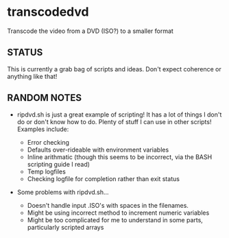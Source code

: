 # transcodedvd

Transcode the video from a DVD (ISO?) to a smaller format

## STATUS

This is currently a grab bag of scripts and ideas.  Don't expect coherence or anything like that!

## RANDOM NOTES

* ripdvd.sh is just a great example of scripting!  It has a lot of things I don't do or don't know how to do.  Plenty of stuff I can use in other scripts!  Examples include:
  * Error checking
  * Defaults over-rideable with environment variables
  * Inline arithmatic (though this seems to be incorrect, via the BASH scripting guide I read)
  * Temp logfiles
  * Checking logfile for completion rather than exit status
  
* Some problems with ripdvd.sh...
  * Doesn't handle input .ISO's with spaces in the filenames.
  * Might be using incorrect method to increment numeric variables
  * Might be too complicated for me to understand in some parts, particularly scripted arrays
    

